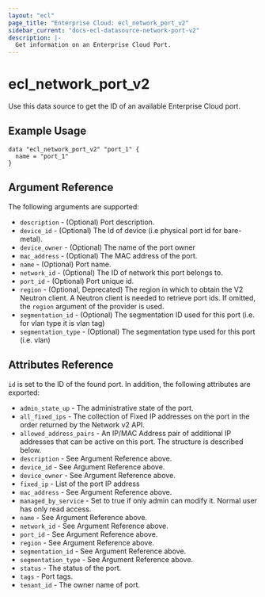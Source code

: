```yaml
---
layout: "ecl"
page_title: "Enterprise Cloud: ecl_network_port_v2"
sidebar_current: "docs-ecl-datasource-network-port-v2"
description: |-
  Get information on an Enterprise Cloud Port.
---
```


# ecl\_network\_port\_v2

Use this data source to get the ID of an available Enterprise Cloud port.

## Example Usage

```hcl
data "ecl_network_port_v2" "port_1" {
  name = "port_1"
}
```

## Argument Reference

The following arguments are supported:

* `description` - (Optional) Port description.
* `device_id` - (Optional) The Id of device (i.e physical port id for bare-metal).
* `device_owner` - (Optional) The name of the port owner
* `mac_address` - (Optional) The MAC address of the port.
* `name` - (Optional) Port name.
* `network_id` - (Optional) The ID of network this port belongs to.
* `port_id` - (Optional) Port unique id.
* `region` - (Optional, Deprecated) The region in which to obtain the V2 Neutron client.
  A Neutron client is needed to retrieve port ids. If omitted, the
  `region` argument of the provider is used.
* `segmentation_id` - (Optional) The segmentation ID used for this port (i.e. for vlan type it is vlan tag)
* `segmentation_type` - (Optional) The segmentation type used for this port (i.e. vlan)


## Attributes Reference

`id` is set to the ID of the found port. In addition, the following attributes
are exported:

* `admin_state_up` - The administrative state of the port.
* `all_fixed_ips` - The collection of Fixed IP addresses on the port in the order returned by the Network v2 API.
* `allowed_address_pairs` - An IP/MAC Address pair of additional IP addresses that can be active on this port. The structure is described below.
* `description` - See Argument Reference above.
* `device_id` - See Argument Reference above.
* `device_owner` - See Argument Reference above.
* `fixed_ip` - List of the port IP address
* `mac_address` - See Argument Reference above.
* `managed_by_service` - Set to true if only admin can modify it. Normal user has only read access.
* `name` - See Argument Reference above.
* `network_id` - See Argument Reference above.
* `port_id` - See Argument Reference above.
* `region` - See Argument Reference above.
* `segmentation_id` - See Argument Reference above.
* `segmentation_type` - See Argument Reference above.
* `status` - The status of the port.
* `tags` - Port tags.
* `tenant_id` - The owner name of port.